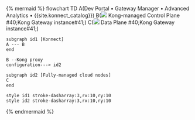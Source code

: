 <!--vale off -->
{% mermaid %} 
flowchart TD
    A(Dev Portal &bull; Gateway Manager &bull; Advanced Analytics &bull; {{site.konnect_catalog}})
    B(<img src="/assets/icons/gateway.svg" style="max-height:20px"> Kong-managed Control Plane #40;Kong Gateway instance#41;)
    C(<img src="/assets/icons/gateway.svg" style="max-height:20px"> Data Plane #40;Kong Gateway instance#41;)

    subgraph id1 [Konnect]
    A --- B
    end

    B --Kong proxy 
    configuration---> id2

    subgraph id2 [Fully-managed cloud nodes]
    C
    end

    style id1 stroke-dasharray:3,rx:10,ry:10
    style id2 stroke-dasharray:3,rx:10,ry:10
{% endmermaid %}
<!-- vale on-->
